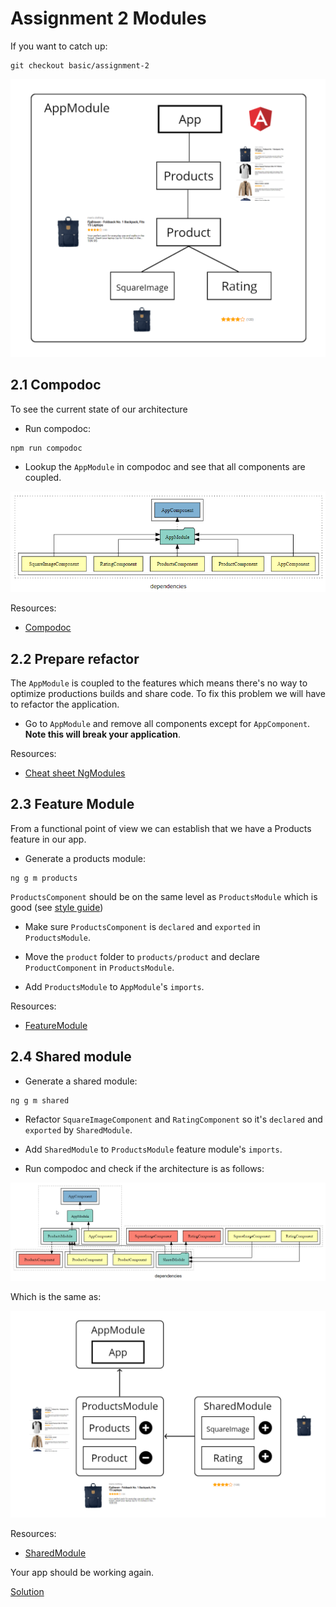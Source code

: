 # Assignment 2 Modules
If you want to catch up:

```
git checkout basic/assignment-2
```

![architecture](../assets/assignment-1-architecture.png)

## 2.1 Compodoc


To see the current state of our architecture

- Run compodoc:

```
npm run compodoc
```

- Lookup the `AppModule` in compodoc and see that all components are coupled.

![compodoc](../assets/assignment-1-compodoc.png)

Resources:
- [Compodoc](https://compodoc.app/)

## 2.2 Prepare refactor
The `AppModule` is coupled to the features which means there's no way to optimize productions builds and share code.
To fix this problem we will have to refactor the application.

- Go to `AppModule` and remove all components except for `AppComponent`. **Note this will break your application**.

Resources:
- [Cheat sheet NgModules](https://angular.io/guide/cheatsheet)

## 2.3 Feature Module
From a functional point of view we can establish that we have a Products feature in our app.

- Generate a products module:

```
ng g m products
```

`ProductsComponent` should be on the same level as `ProductsModule` which is good (see [style guide](https://angular.io/guide/styleguide#file-tree))

- Make sure `ProductsComponent` is `declared` and `exported` in `ProductsModule`.

- Move the `product` folder to `products/product` and declare `ProductComponent` in `ProductsModule`.

- Add `ProductsModule` to `AppModule`'s `imports`. 

Resources:
- [FeatureModule](https://angular.io/guide/feature-modules)

## 2.4 Shared module

- Generate a shared module:

```
ng g m shared
```

- Refactor `SquareImageComponent` and `RatingComponent` so it's `declared` and `exported` by `SharedModule`.

- Add `SharedModule` to `ProductsModule` feature module's `imports`.


- Run compodoc and check if the architecture is as follows:

![architecture](../assets/assignment-2-compodoc.png)

Which is the same as:

![architecture](../assets/assignment-2-architecture.png)

Resources:
- [SharedModule](https://angular.io/guide/sharing-ngmodules)

Your app should be working again.

[Solution](https://github.com/Rachnerd/ov-angular/compare/basic/assignment-2...basic/assignment-3)
